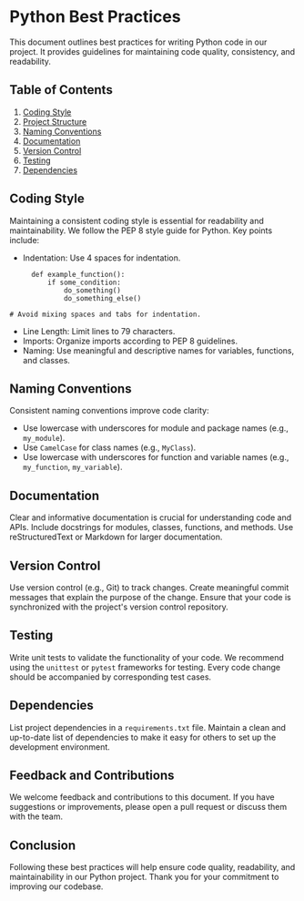 # Python Best Practices

This document outlines best practices for writing Python code in our project. It provides guidelines for maintaining code quality, consistency, and readability.

## Table of Contents

1. [Coding Style](#coding-style)
2. [Project Structure](#project-structure)
3. [Naming Conventions](#naming-conventions)
4. [Documentation](#documentation)
5. [Version Control](#version-control)
6. [Testing](#testing)
7. [Dependencies](#dependencies)

## Coding Style

Maintaining a consistent coding style is essential for readability and maintainability. We follow the PEP 8 style guide for Python. Key points include:

- Indentation: Use 4 spaces for indentation.
  ```
    def example_function():
        if some_condition:
            do_something()
            do_something_else()
 ```
# Avoid mixing spaces and tabs for indentation.

  ```
- Line Length: Limit lines to 79 characters.
- Imports: Organize imports according to PEP 8 guidelines.
- Naming: Use meaningful and descriptive names for variables, functions, and classes.


## Naming Conventions

Consistent naming conventions improve code clarity:

- Use lowercase with underscores for module and package names (e.g., `my_module`).
- Use `CamelCase` for class names (e.g., `MyClass`).
- Use lowercase with underscores for function and variable names (e.g., `my_function`, `my_variable`).

## Documentation

Clear and informative documentation is crucial for understanding code and APIs. Include docstrings for modules, classes, functions, and methods. Use reStructuredText or Markdown for larger documentation.

## Version Control

Use version control (e.g., Git) to track changes. Create meaningful commit messages that explain the purpose of the change. Ensure that your code is synchronized with the project's version control repository.

## Testing

Write unit tests to validate the functionality of your code. We recommend using the `unittest` or `pytest` frameworks for testing. Every code change should be accompanied by corresponding test cases.

## Dependencies

List project dependencies in a `requirements.txt` file. Maintain a clean and up-to-date list of dependencies to make it easy for others to set up the development environment.

## Feedback and Contributions

We welcome feedback and contributions to this document. If you have suggestions or improvements, please open a pull request or discuss them with the team.

## Conclusion

Following these best practices will help ensure code quality, readability, and maintainability in our Python project. Thank you for your commitment to improving our codebase.


